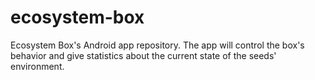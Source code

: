 # ecosystem-box
Ecosystem Box's Android app repository. The app will control the box's behavior and give statistics about the current state of the seeds' environment.
